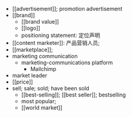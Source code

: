 - [[advertisement]]; promotion advertisement
- [[brand]]
    - [[brand value]]
    - [[logo]]
    - positioning statement: 定位声明
- [[content marketer]]: 产品营销人员;
- [[marketplace]];
- marketing communication
    - marketing-communications platform
        - Mailchimp
- market leader
- [[price]]
- sell; sale; sold; have been sold
    - [[best-selling]]; [[best seller]]; bestselling 
    - most popular;
    - [[world market]]
